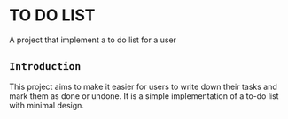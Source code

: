 # TO DO LIST

A project that implement a to do list for a user

## `Introduction`

This project aims to make it easier for users to write down their tasks and mark them as done or undone.
It is a simple implementation of a to-do list with minimal design.


